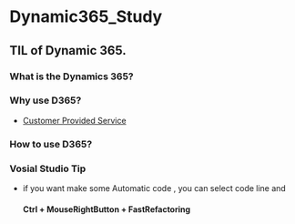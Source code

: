 # Dynamic365_Study

## TIL of Dynamic 365. 


### What is the Dynamics 365?

### Why use D365?
- [Customer Provided Service](https://github.com/LeeKangJin/Dynamic365_Study/blob/master/Dynamic_365_Lecture/Lecture4.md)
  
### How to use D365?



### Vosial Studio Tip

- if you want make some Automatic code , you can select code line and
  #### Ctrl + MouseRightButton + FastRefactoring

